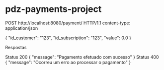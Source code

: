# pdz-payments-project

POST http://localhost:8080/payment/ HTTP/1.1
content-type: application/json

{
    "id_customer": "123",
    "id_subscription": "123",
    "value": 0.0
}

Respostas

Status 200 { "message": "Pagamento efetuado com sucesso" }
Status 400 { "message": "Ocorreu um erro ao processar o pagamento" }
